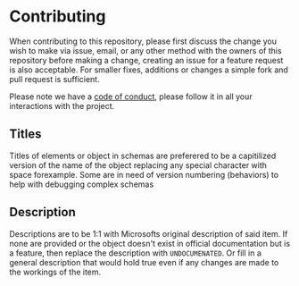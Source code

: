 # Contributing

When contributing to this repository, please first discuss the change you wish to make via issue, email, or any other method with the owners of this repository before making a
change, creating an issue for a feature request is also acceptable. For smaller fixes, additions or changes a simple fork and pull request is sufficient.

Please note we have a [code of conduct](CODE_OF_CONDUCT.md), please follow it in all your interactions with the project.
## Titles

Titles of elements or object in schemas are preferered to be a capitilized version of the name of the object replacing any special character with space forexample. Some are in need
of version numbering (behaviors) to help with debugging complex schemas

## Description

Descriptions are to be 1:1 with Microsofts original description of said item. If none are provided or the object doesn't exist in official documentation but is a feature, then
replace the description with `UNDOCUMENATED`. Or fill in a general description that would hold true even if any changes are made to the workings of the item.
